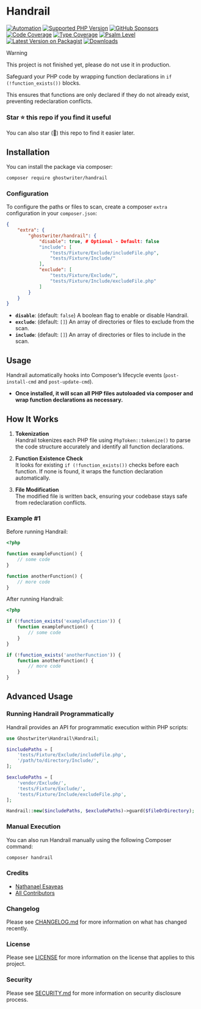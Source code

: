 # Handrail

[![Automation](https://github.com/ghostwriter/handrail/actions/workflows/automation.yml/badge.svg)](https://github.com/ghostwriter/handrail/actions/workflows/automation.yml)
[![Supported PHP Version](https://badgen.net/packagist/php/ghostwriter/handrail?color=8892bf)](https://www.php.net/supported-versions)
[![GitHub Sponsors](https://img.shields.io/github/sponsors/ghostwriter?label=Sponsor+@ghostwriter/handrail&logo=GitHub+Sponsors)](https://github.com/sponsors/ghostwriter)
[![Code Coverage](https://codecov.io/gh/ghostwriter/handrail/branch/main/graph/badge.svg)](https://codecov.io/gh/ghostwriter/handrail)
[![Type Coverage](https://shepherd.dev/github/ghostwriter/handrail/coverage.svg)](https://shepherd.dev/github/ghostwriter/handrail)
[![Psalm Level](https://shepherd.dev/github/ghostwriter/handrail/level.svg)](https://psalm.dev/docs/running_psalm/error_levels)
[![Latest Version on Packagist](https://badgen.net/packagist/v/ghostwriter/handrail)](https://packagist.org/packages/ghostwriter/handrail)
[![Downloads](https://badgen.net/packagist/dt/ghostwriter/handrail?color=blue)](https://packagist.org/packages/ghostwriter/handrail)

> [!WARNING]
>
> This project is not finished yet, please do not use it in production.

Safeguard your PHP code by wrapping function declarations in `if (!function_exists())` blocks.

This ensures that functions are only declared if they do not already exist, preventing redeclaration conflicts.

### Star ⭐️ this repo if you find it useful

You can also star (🌟) this repo to find it easier later.

## Installation

You can install the package via composer:

``` bash
composer require ghostwriter/handrail
```

### Configuration

To configure the paths or files to scan, create a composer `extra` configuration in your `composer.json`:

```json
{
    "extra": {
        "ghostwriter/handrail": {
            "disable": true, # Optional - Default: false
            "include": [
                "tests/Fixture/Exclude/includeFile.php",
                "tests/Fixture/Include/"
            ],
            "exclude": [
                "tests/Fixture/Exclude/",
                "tests/Fixture/Include/excludeFile.php"
            ]
        }
    }
}
```

- **`disable`**: (default: `false`) A boolean flag to enable or disable Handrail.
- **`exclude`**: (default: `[]`) An array of directories or files to exclude from the scan.
- **`include`**: (default: `[]`) An array of directories or files to include in the scan.



## Usage

Handrail automatically hooks into Composer’s lifecycle events (`post-install-cmd` and `post-update-cmd`).

- **Once installed, it will scan all PHP files autoloaded via composer and wrap function declarations as necessary.**


## How It Works

1. **Tokenization**  
   Handrail tokenizes each PHP file using `PhpToken::tokenize()` to parse the code structure accurately and identify all function declarations.

2. **Function Existence Check**  
   It looks for existing `if (!function_exists())` checks before each function. If none is found, it wraps the function declaration automatically.

3. **File Modification**  
   The modified file is written back, ensuring your codebase stays safe from redeclaration conflicts.

### Example #1

Before running Handrail:

```php
<?php

function exampleFunction() {
    // some code
}

function anotherFunction() {
    // more code
}

```

After running Handrail:

```php
<?php

if (!function_exists('exampleFunction')) {
    function exampleFunction() {
        // some code
    }
}

if (!function_exists('anotherFunction')) {
    function anotherFunction() {
        // more code
    }
}

```

## Advanced Usage

### Running Handrail Programmatically

Handrail provides an API for programmatic execution within PHP scripts:

```php
use Ghostwriter\Handrail\Handrail;

$includePaths = [
    'tests/Fixture/Exclude/includeFile.php',
    '/path/to/directory/Include/',
];

$excludePaths = [  
    'vendor/Exclude/',
    'tests/Fixture/Exclude/',
    'tests/Fixture/Include/excludeFile.php',
];

Handrail::new($includePaths, $excludePaths)->guard($fileOrDirectory);
```

### Manual Execution

You can also run Handrail manually using the following Composer command:

```bash
composer handrail
```

### Credits

- [Nathanael Esayeas](https://github.com/ghostwriter)
- [All Contributors](https://github.com/ghostwriter/handrail/contributors)

### Changelog

Please see [CHANGELOG.md](./CHANGELOG.md) for more information on what has changed recently.

### License

Please see [LICENSE](./LICENSE) for more information on the license that applies to this project.

### Security

Please see [SECURITY.md](./SECURITY.md) for more information on security disclosure process.
